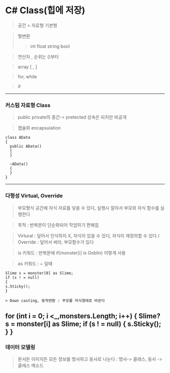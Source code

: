 # C# Class(힙에 저장)
> 공간 > 자료형 기본형

> 형변환
 >> int
 >> float
 >> string
 >> bool

> 연산자 , 순위는 ()부터

> array [ , ]

> for, while

> if 
---
### 커스텀 자료형 Class
> public private의 중간-> pretected 상속은 되지만 비공개

> 캡슐화 encapsulation
```
class AData
{
  public AData()
  {
  }

  ~AData()
  {
  }
}
```
---
### 다형성 Virtual, Override
> 부모형식 공간에 자식 자료를 넣을 수 있다, 실행시 알아서 부모와 자식 함수를 실행한다

> 목적 : 반복문이 단순화되어 작업하기 편해짐

>Virtural : 덮어서 인식하지 X, 자식이 있을 수 있다, 자식이 재정의할 수 있다 / Override : 덮어서 써라, 부모함수가 있다

> is 키워드 : 반복문에 if(monster[i] is Goblin) 이렇게 사용

> as 키워드 : ~ 일때
```
Slime s = monster[0] as Slime;
if (s ! = null)
{
s.Sticky();
}
```
```
> Down casting, 동적변환 : 부모를 자식형태로 바꾼다 
```
for (int i = 0; i <_,monsters.Length; i++)
{
  Slime? s = monster[i] as Slime;
  if (s ! = null)
  {
  s.Sticky();
  }
}
---
### 데이터 모델링
> 문서든 이미지든 모든 정보를 명사하고 동사로 나눈다 : 명사-> 클래스, 동사 -> 클래스 메소드

####  

